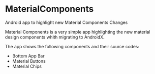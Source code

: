 # MaterialComponents
Android app to highlight new Material Components Changes

Material Components is a very simple app highlighting the new material design components whith migrating to AndroidX.

The app shows the following components and their source codes:

* Bottom App Bar
* Material Buttons
* Material Chips

